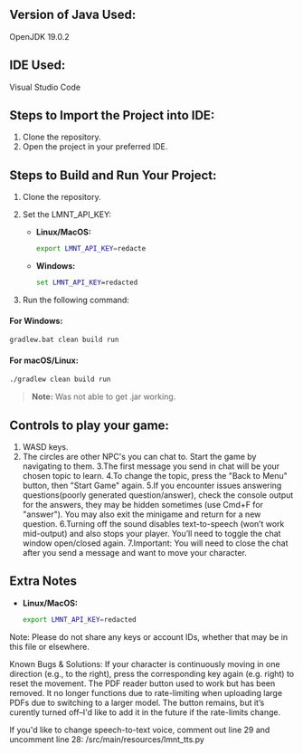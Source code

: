 ## Version of Java Used:

OpenJDK 19.0.2

## IDE Used:

Visual Studio Code

## Steps to Import the Project into IDE:

1. Clone the repository.
2. Open the project in your preferred IDE.

## Steps to Build and Run Your Project:

1. Clone the repository.
2. Set the LMNT_API_KEY:

   - **Linux/MacOS:**

     ```bash
     export LMNT_API_KEY=redacte
     ```
   - **Windows:**

     ```cmd
     set LMNT_API_KEY=redacted
     ```
3. Run the following command:

#### For Windows:

```cmd
gradlew.bat clean build run
```

#### For macOS/Linux:

```bash
./gradlew clean build run
```

> **Note:** Was not able to get .jar working.

## Controls to play your game:

1. WASD keys.
2. The circles are other NPC's you can chat to. Start the game by navigating to them.
   3.The first message you send in chat will be your chosen topic to learn.
   4.To change the topic, press the "Back to Menu" button, then "Start Game" again.
   5.If you encounter issues answering questions(poorly generated question/answer), check the console output for the answers, they may be hidden sometimes (use Cmd+F for "answer"). You may also exit the minigame and return for a new question.
   6.Turning off the sound disables text-to-speech (won’t work mid-output) and also stops your player. You’ll need to toggle the chat window open/closed again.
   7.Important: You will need to close the chat after you send a message and want to move your character.

## Extra Notes

- **Linux/MacOS:**
  ```bash
  export LMNT_API_KEY=redacted
  ```

Note: Please do not share any keys or account IDs, whether that may be in this file or elsewhere.

Known Bugs & Solutions:
If your character is continuously moving in one direction (e.g., to the right), press the corresponding key again (e.g. right) to reset the movement.
The PDF reader button used to work but has been removed. It no longer functions due to rate-limiting when uploading large PDFs due to switching to a larger model. The button remains, but it’s curently turned off–I'd like to add it in the future if the rate-limits change.

If you'd like to change speech-to-text voice, comment out line 29 and uncomment line 28: /src/main/resources/lmnt_tts.py
